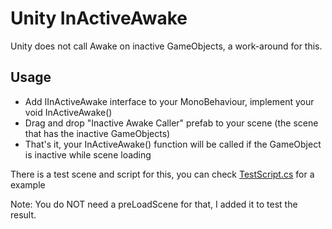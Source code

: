 # Unity InActiveAwake
Unity does not call Awake on inactive GameObjects, a work-around for this.

## Usage

- Add IInActiveAwake interface to your MonoBehaviour, implement your void InActiveAwake()
- Drag and drop "Inactive Awake Caller" prefab to your scene (the scene that has the inactive GameObjects)
- That's it, your InActiveAwake() function will be called if the GameObject is inactive while scene loading

There is a test scene and script for this, you can check <a href="https://github.com/frekons/unity-inactive-awake/blob/main/Scripts/Test/TestScript.cs">TestScript.cs</a> for a example

Note: You do NOT need a preLoadScene for that, I added it to test the result.
